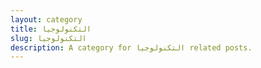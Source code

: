 ```yaml
---
layout: category
title: التكنولوجيا
slug: التكنولوجيا
description: A category for التكنولوجيا related posts.
---
```

